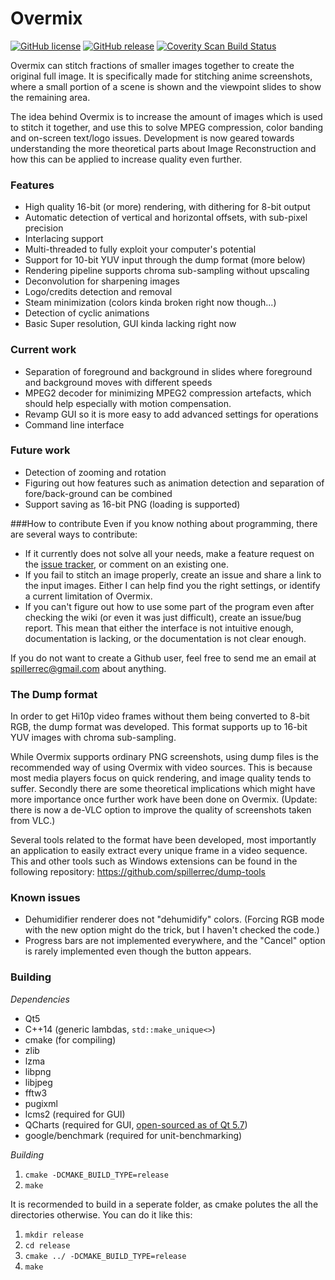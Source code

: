 Overmix
=======
[![GitHub license](https://img.shields.io/badge/license-GPLv3-blue.svg?style=flat-square)](https://www.gnu.org/licenses/gpl-3.0.txt)
[![GitHub release](https://img.shields.io/badge/release-v0.3.0-blue.svg?style=flat-square)](https://github.com/spillerrec/Overmix/releases/tag/v0.3.0)
[![Coverity Scan Build Status](https://scan.coverity.com/projects/7062/badge.svg)](https://scan.coverity.com/projects/spillerrec-overmix)

Overmix can stitch fractions of smaller images together to create the original full image. It is specifically made for stitching anime screenshots, where a small portion of a scene is shown and the viewpoint slides to show the remaining area.

The idea behind Overmix is to increase the amount of images which is used to stitch it together, and use this to solve MPEG compression, color banding and on-screen text/logo issues.
Development is now geared towards understanding the more theoretical parts about Image Reconstruction and how this can be applied to increase quality even further.

### Features

- High quality 16-bit (or more) rendering, with dithering for 8-bit output
- Automatic detection of vertical and horizontal offsets, with sub-pixel precision
- Interlacing support
- Multi-threaded to fully exploit your computer's potential
- Support for 10-bit YUV input through the dump format (more below)
- Rendering pipeline supports chroma sub-sampling without upscaling
- Deconvolution for sharpening images
- Logo/credits detection and removal
- Steam minimization (colors kinda broken right now though...)
- Detection of cyclic animations
- Basic Super resolution, GUI kinda lacking right now

### Current work

- Separation of foreground and background in slides where foreground and background moves with different speeds
- MPEG2 decoder for minimizing MPEG2 compression artefacts, which should help especially with motion compensation.
- Revamp GUI so it is more easy to add advanced settings for operations
- Command line interface

### Future work

- Detection of zooming and rotation
- Figuring out how features such as animation detection and separation of fore/back-ground can be combined
- Support saving as 16-bit PNG (loading is supported)

###How to contribute
Even if you know nothing about programming, there are several ways to contribute:

- If it currently does not solve all your needs, make a feature request on the [issue tracker](https://github.com/spillerrec/Overmix/issues), or comment on an existing one.
- If you fail to stitch an image properly, create an issue and share a link to the input images. Either I can help find you the right settings, or identify a current limitation of Overmix.
- If you can't figure out how to use some part of the program even after checking the wiki (or even it was just difficult), create an issue/bug report. This mean that either the interface is not intuitive enough, documentation is lacking, or the documentation is not clear enough.

If you do not want to create a Github user, feel free to send me an email at spillerrec@gmail.com about anything.

### The Dump format

In order to get Hi10p video frames without them being converted to 8-bit RGB, the dump format was developed. This format supports up to 16-bit YUV images with chroma sub-sampling.

While Overmix supports ordinary PNG screenshots, using dump files is the recommended way of using Overmix with video sources. This is because most media players focus on quick rendering, and image quality tends to suffer. Secondly there are some theoretical implications which might have more importance once further work have been done on Overmix.
(Update: there is now a de-VLC option to improve the quality of screenshots taken from VLC.)

Several tools related to the format have been developed, most importantly an application to easily extract every unique frame in a video sequence. This and other tools such as Windows extensions can be found in the following repository: https://github.com/spillerrec/dump-tools

### Known issues

- Dehumidifier renderer does not "dehumidify" colors. (Forcing RGB mode with the new option might do the trick, but I haven't checked the code.)
- Progress bars are not implemented everywhere, and the "Cancel" option is rarely implemented even though the button appears.

### Building

*Dependencies*
- Qt5
- C++14 (generic lambdas, `std::make_unique<>`)
- cmake (for compiling)
- zlib
- lzma
- libpng
- libjpeg
- fftw3
- pugixml
- lcms2 (required for GUI)
- QCharts (required for GUI, [open-sourced as of Qt 5.7](http://blog.qt.io/blog/2016/01/13/new-agreement-with-the-kde-free-qt-foundation/))
- google/benchmark (required for unit-benchmarking)

*Building*

1. `cmake -DCMAKE_BUILD_TYPE=release`
2. `make`

It is recormended to build in a seperate folder, as cmake polutes the all the directories otherwise. You can do it like this:

1. `mkdir release`
2. `cd release`
3. `cmake ../ -DCMAKE_BUILD_TYPE=release`
4. `make`
